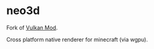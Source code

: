 # neo3d

Fork of [Vulkan Mod](https://github.com/xCollateral/VulkanMod).

Cross platform native renderer for minecraft (via wgpu).